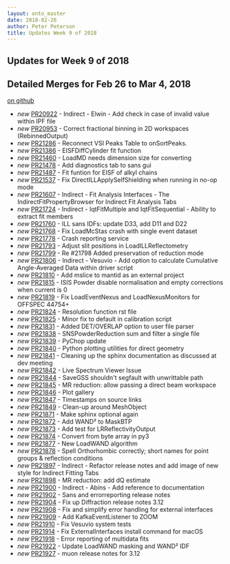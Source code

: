 ```yaml
---
layout: onto_master
date: 2018-02-26
author: Peter Peterson
title: Updates Week 9 of 2018
---
```

Updates for Week 9 of 2018
--------------------------

Detailed Merges for Feb 26 to Mar 4, 2018
-----------------------------------------
[on github](https://github.com/mantidproject/mantid/pulls?q=is%3Apr+merged%3A2018-02-27..2018-03-04)

* *new* [PR20922](https://github.com/mantidproject/mantid/pull/20922) - Indirect - Elwin - Add check in case of invalid value within IPF file
* *new* [PR20953](https://github.com/mantidproject/mantid/pull/20953) - Correct fractional binning in 2D workspaces (RebinnedOutput)
* *new* [PR21286](https://github.com/mantidproject/mantid/pull/21286) - Reconnect VSI Peaks Table to onSortPeaks.
* *new* [PR21386](https://github.com/mantidproject/mantid/pull/21386) - EISFDiffCylinder fit function
* *new* [PR21460](https://github.com/mantidproject/mantid/pull/21460) - LoadMD needs dimension size for converting
* *new* [PR21478](https://github.com/mantidproject/mantid/pull/21478) - Add diagnostics tab to sans gui
* *new* [PR21487](https://github.com/mantidproject/mantid/pull/21487) - Fit funtion for EISF of alkyl chains
* *new* [PR21537](https://github.com/mantidproject/mantid/pull/21537) - Fix DirectILLApplySelfShielding when running in no-op mode
* *new* [PR21607](https://github.com/mantidproject/mantid/pull/21607) - Indirect - Fit Analysis Interfaces - The IndirectFitPropertyBrowser for Indirect Fit Analysis Tabs
* *new* [PR21724](https://github.com/mantidproject/mantid/pull/21724) - Indirect - IqtFitMultiple and IqtFitSequential - Ability to extract fit members
* *new* [PR21760](https://github.com/mantidproject/mantid/pull/21760) - ILL sans IDFs: update D33, add D11 and D22
* *new* [PR21768](https://github.com/mantidproject/mantid/pull/21768) - Fix LoadMcStas crash with single event dataset
* *new* [PR21778](https://github.com/mantidproject/mantid/pull/21778) - Crash reporting service
* *new* [PR21793](https://github.com/mantidproject/mantid/pull/21793) - Adjust slit positions in LoadILLReflectometry
* *new* [PR21799](https://github.com/mantidproject/mantid/pull/21799) - Re #21798 Added preservation of reduction mode
* *new* [PR21806](https://github.com/mantidproject/mantid/pull/21806) - Indirect - Vesuvio - Add option to calculate Cumulative Angle-Averaged Data within driver script
* *new* [PR21810](https://github.com/mantidproject/mantid/pull/21810) - Add mslice to mantid as an external project
* *new* [PR21815](https://github.com/mantidproject/mantid/pull/21815) - ISIS Powder disable normalisation and empty corrections when current is 0
* *new* [PR21819](https://github.com/mantidproject/mantid/pull/21819) - Fix LoadEventNexus and LoadNexusMonitors for OFFSPEC 44754+
* *new* [PR21824](https://github.com/mantidproject/mantid/pull/21824) - Resolution function rst file
* *new* [PR21825](https://github.com/mantidproject/mantid/pull/21825) - Minor fix to default in calibration script
* *new* [PR21831](https://github.com/mantidproject/mantid/pull/21831) - Added DET/OVERLAP option to user file parser
* *new* [PR21838](https://github.com/mantidproject/mantid/pull/21838) - SNSPowderReduction sum and filter a single file
* *new* [PR21839](https://github.com/mantidproject/mantid/pull/21839) - PyChop update
* *new* [PR21840](https://github.com/mantidproject/mantid/pull/21840) - Python plotting utilities for direct geometry
* *new* [PR21841](https://github.com/mantidproject/mantid/pull/21841) - Cleaning up the sphinx documentation as discussed at dev meeting
* *new* [PR21842](https://github.com/mantidproject/mantid/pull/21842) - Live Spectrum Viewer Issue
* *new* [PR21844](https://github.com/mantidproject/mantid/pull/21844) - SaveGSS shouldn't segfault with unwrittable path
* *new* [PR21845](https://github.com/mantidproject/mantid/pull/21845) - MR reduction: allow passing a direct beam workspace
* *new* [PR21846](https://github.com/mantidproject/mantid/pull/21846) - Plot gallery
* *new* [PR21847](https://github.com/mantidproject/mantid/pull/21847) - Timestamps on source links
* *new* [PR21849](https://github.com/mantidproject/mantid/pull/21849) - Clean-up around MeshObject
* *new* [PR21871](https://github.com/mantidproject/mantid/pull/21871) - Make sphinx optional again
* *new* [PR21872](https://github.com/mantidproject/mantid/pull/21872) - Add WAND² to MaskBTP
* *new* [PR21873](https://github.com/mantidproject/mantid/pull/21873) - Add test for LRReflectivityOutput
* *new* [PR21874](https://github.com/mantidproject/mantid/pull/21874) - Convert from byte array in py3
* *new* [PR21877](https://github.com/mantidproject/mantid/pull/21877) - New LoadWAND algorithm
* *new* [PR21878](https://github.com/mantidproject/mantid/pull/21878) - Spell Orthorhombic correctly; short names for point groups & reflection conditions
* *new* [PR21897](https://github.com/mantidproject/mantid/pull/21897) - Indirect - Refactor release notes and add image of new style for Indirect Fitting Tabs
* *new* [PR21898](https://github.com/mantidproject/mantid/pull/21898) - MR reduction: add dQ estimate
* *new* [PR21900](https://github.com/mantidproject/mantid/pull/21900) - Indirect - Abins - Add reference to documentation
* *new* [PR21902](https://github.com/mantidproject/mantid/pull/21902) - Sans and errorreporting release notes
* *new* [PR21904](https://github.com/mantidproject/mantid/pull/21904) - Fix up Diffraction release notes 3.12
* *new* [PR21908](https://github.com/mantidproject/mantid/pull/21908) - Fix and simplify error handling for external interfaces
* *new* [PR21909](https://github.com/mantidproject/mantid/pull/21909) - Add KafkaEventListener to ZOOM
* *new* [PR21910](https://github.com/mantidproject/mantid/pull/21910) - Fix Vesuvio system tests
* *new* [PR21914](https://github.com/mantidproject/mantid/pull/21914) - Fix ExternalInterfaces install command for macOS
* *new* [PR21918](https://github.com/mantidproject/mantid/pull/21918) - Error reporting of multidata fits
* *new* [PR21922](https://github.com/mantidproject/mantid/pull/21922) - Update LoadWAND masking and WAND² IDF
* *new* [PR21927](https://github.com/mantidproject/mantid/pull/21927) - muon release notes for 3.12
